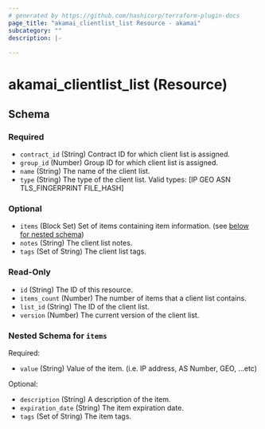```yaml
---
# generated by https://github.com/hashicorp/terraform-plugin-docs
page_title: "akamai_clientlist_list Resource - akamai"
subcategory: ""
description: |-
  
---
```


# akamai_clientlist_list (Resource)





<!-- schema generated by tfplugindocs -->
## Schema

### Required

- `contract_id` (String) Contract ID for which client list is assigned.
- `group_id` (Number) Group ID for which client list is assigned.
- `name` (String) The name of the client list.
- `type` (String) The type of the client list. Valid types: [IP GEO ASN TLS_FINGERPRINT FILE_HASH]

### Optional

- `items` (Block Set) Set of items containing item information. (see [below for nested schema](#nestedblock--items))
- `notes` (String) The client list notes.
- `tags` (Set of String) The client list tags.

### Read-Only

- `id` (String) The ID of this resource.
- `items_count` (Number) The number of items that a client list contains.
- `list_id` (String) The ID of the client list.
- `version` (Number) The current version of the client list.

<a id="nestedblock--items"></a>
### Nested Schema for `items`

Required:

- `value` (String) Value of the item. (i.e. IP address, AS Number, GEO, ...etc)

Optional:

- `description` (String) A description of the item.
- `expiration_date` (String) The item expiration date.
- `tags` (Set of String) The item tags.
